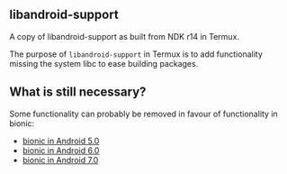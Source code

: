 libandroid-support
------------------
A copy of libandroid-support as built from NDK r14 in Termux.

The purpose of `libandroid-support` in Termux is to add functionality missing
the system libc to ease building packages.

What is still necessary?
------------------------
Some functionality can probably be removed in favour of functionality in bionic:

- [bionic in Android 5.0](https://android.googlesource.com/platform/bionic.git/+/lollipop-release/libc/bionic/)
- [bionic in Android 6.0](https://android.googlesource.com/platform/bionic.git/+/marshmallow-release/libc/bionic/)
- [bionic in Android 7.0](https://android.googlesource.com/platform/bionic.git/+/nougat-release/libc/bionic/)
